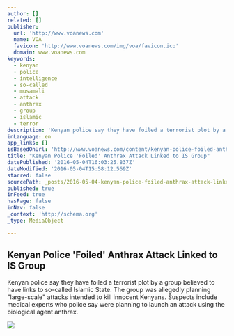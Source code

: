 ```yaml
---
author: []
related: []
publisher:
  url: 'http://www.voanews.com'
  name: VOA
  favicon: 'http://www.voanews.com/img/voa/favicon.ico'
  domain: www.voanews.com
keywords:
  - kenyan
  - police
  - intelligence
  - so-called
  - musamali
  - attack
  - anthrax
  - group
  - islamic
  - terror
description: 'Kenyan police say they have foiled a terrorist plot by a group believed to have links to so-called Islamic State. The group was allegedly planning "large-scale" attacks intended to kill innocent Kenyans. Suspects include medical experts who police say were planning to launch an attack using the biological agent anthrax.'
inLanguage: en
app_links: []
isBasedOnUrl: 'http://www.voanews.com/content/kenyan-police-foiled-anthrax-attack-linked-to-is-group/3315042.html'
title: "Kenyan Police 'Foiled' Anthrax Attack Linked to IS Group"
datePublished: '2016-05-04T16:03:25.837Z'
dateModified: '2016-05-04T15:58:12.569Z'
starred: false
sourcePath: _posts/2016-05-04-kenyan-police-foiled-anthrax-attack-linked-to-is-group.md
published: true
inFeed: true
hasPage: false
inNav: false
_context: 'http://schema.org'
_type: MediaObject

---
```

<article style=""><h1>Kenyan Police 'Foiled' Anthrax Attack Linked to IS Group</h1><p>Kenyan police say they have foiled a terrorist plot by a group believed to have links to so-called Islamic State. The group was allegedly planning "large-scale" attacks intended to kill innocent Kenyans. Suspects include medical experts who police say were planning to launch an attack using the biological agent anthrax.</p><img src="http://gdb.voanews.com/8D17B52D-4892-468D-A390-3AFE8C2AC841_mw1024_mh1024_s.png" /></article>